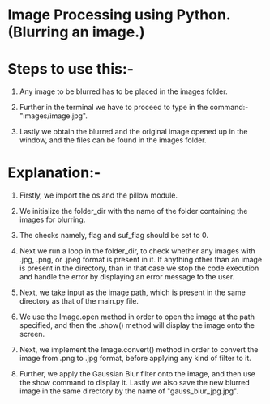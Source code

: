 # Image Processing using Python. (Blurring an image.)

# Steps to use this:-
1) Any image to be blurred has to be placed in the images folder.

2) Further in the terminal we have to proceed to type in the command:- "images/image.jpg".

3) Lastly we obtain the blurred and the original image opened up in the window, and the files can be found in the images folder.


# Explanation:-
1) Firstly, we import the os and the pillow module.

2) We initialize the folder_dir with the name of the folder containing the images for blurring.

3) The checks namely, flag and suf_flag should be set to 0.

4) Next we run a loop in the folder_dir, to check whether any images with .jpg, .png, or .jpeg format is present in it.
If anything other than an image is present in the directory, than in that case we stop the code execution and handle the error by displaying 
an error message to the user.

5) Next, we take input as the image path, which is present in the same directory as that of the main.py file.

6) We use the Image.open method in order to open the image at the path specified, and then the .show() method will display the image 
onto the screen.

7) Next, we implement the Image.convert() method in order to convert the image from .png to .jpg format, before applying any kind of filter to it.

8) Further, we apply the Gaussian Blur filter onto the image, and then use the show command to display it. Lastly we also save the 
new blurred image in the same directory by the name of "gauss_blur_jpg.jpg".
